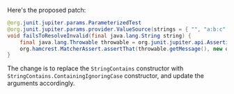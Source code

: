 Here's the proposed patch:

```java
@org.junit.jupiter.params.ParameterizedTest
@org.junit.jupiter.params.provider.ValueSource(strings = { "", "a:b:c", ".123" })
void failsToResolveInvalid(final java.lang.String string) {
    final java.lang.Throwable throwable = org.junit.jupiter.api.Assertions.assertThrows(java.lang.IllegalStateException.class, () -> new com.artipie.docker.ref.ManifestRef.FromString(string).link().string());
    org.hamcrest.MatcherAssert.assertThat(throwable.getMessage(), new org.hamcrest.Matchers.AllOf(java.util.Arrays.asList(new org.hamcrest.Matchers.StringContains.ContainingIgnoringCase(string), new org.hamcrest.Matchers.StringContains.ContainingIgnoringCase("Unsupported reference"))));
}
```

The change is to replace the `StringContains` constructor with `StringContains.ContainingIgnoringCase` constructor, and update the arguments accordingly.
